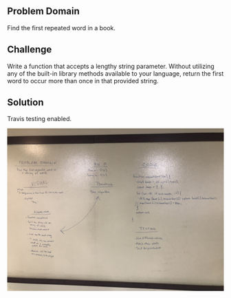 ## Problem Domain

Find the first repeated word in a book. 

## Challenge

Write a function that accepts a lengthy string parameter.
Without utilizing any of the built-in library methods available to your language, return the first word to occur more than once in that provided string.

## Solution

Travis testing enabled.

![](../assets/31-repeated-word.jpg)
